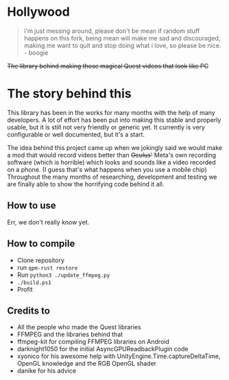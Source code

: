# Hollywood
> i'm just messing around, please don't be mean if random stuff happens on this fork, being mean will make me sad and discouraged, making me want to quit and stop doing what i love, so please be nice. - boogie

~~The library behind making those magical Quest videos that look like PC~~

# The story behind this
This library has been in the works for many months with the help of many developers. A lot of effort has been put into making this stable and properly usable, but it is still not very friendly or generic yet. 
It currently is very configurable or well documented, but it's a start.

The idea behind this project came up when we jokingly said we would make a mod that would record videos better than ~~Oculus'~~ Meta's own recording software (which is horrible) which looks and sounds like a video recorded on a phone. (I guess that's what happens when you use a mobile chip)
Throughout the many months of researching, development and testing we are finally able to show the horrifying code behind it all.

## How to use
Err, we don't really know yet. 

## How to compile
- Clone repository
- run `qpm-rust restore`
- Run `python3 ./update_ffmpeg.py`
- `./build.ps1`
- Profit


## Credits to
- All the people who made the Quest libraries
- FFMPEG and the libraries behind that
- ffmpeg-kit for compiling FFMPEG libraries on Android
- darknight1050 for the initial AsyncGPUReadbackPlugin code
- xyonico for his awesome help with UnityEngine.Time.captureDeltaTime, OpenGL knowledge and the RGB OpenGL shader
- danike for his advice
